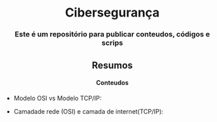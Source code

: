 <h1 align="center">Cibersegurança</h1> 
<h3 align="center">Este é um repositório para publicar conteudos, códigos e scrips</h3>

##
<h2 align="center">Resumos</h2>
<h4 align="center">Conteudos</h4>

- Modelo OSI vs Modelo TCP/IP:

- Camadade rede (OSI) e camada de internet(TCP/IP):
